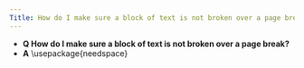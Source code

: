 ```yaml
---
Title: How do I make sure a block of text is not broken over a page break?
---
```


- **Q How do I make sure a block of text is not broken over a page break?**
- **A** \\usepackage{needspace}
```\Needspace{3\baselineskip}
```

